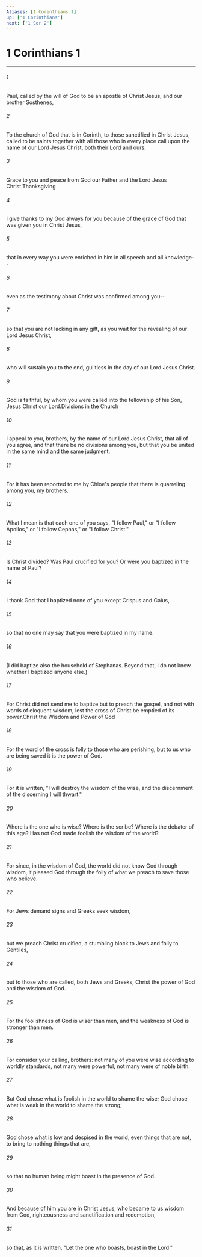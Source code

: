 ```yaml
---
Aliases: [1 Corinthians 1]
up: ['1 Corinthians']
next: ['1 Cor 2']
---
```

# 1 Corinthians 1
***



###### 1 
Paul, called by the will of God to be an apostle of Christ Jesus, and our brother Sosthenes, 

###### 2 
To the church of God that is in Corinth, to those sanctified in Christ Jesus, called to be saints together with all those who in every place call upon the name of our Lord Jesus Christ, both their Lord and ours: 

###### 3 
Grace to you and peace from God our Father and the Lord Jesus Christ.Thanksgiving 

###### 4 
I give thanks to my God always for you because of the grace of God that was given you in Christ Jesus, 

###### 5 
that in every way you were enriched in him in all speech and all knowledge-- 

###### 6 
even as the testimony about Christ was confirmed among you-- 

###### 7 
so that you are not lacking in any gift, as you wait for the revealing of our Lord Jesus Christ, 

###### 8 
who will sustain you to the end, guiltless in the day of our Lord Jesus Christ. 

###### 9 
God is faithful, by whom you were called into the fellowship of his Son, Jesus Christ our Lord.Divisions in the Church 

###### 10 
I appeal to you, brothers, by the name of our Lord Jesus Christ, that all of you agree, and that there be no divisions among you, but that you be united in the same mind and the same judgment. 

###### 11 
For it has been reported to me by Chloe's people that there is quarreling among you, my brothers. 

###### 12 
What I mean is that each one of you says, "I follow Paul," or "I follow Apollos," or "I follow Cephas," or "I follow Christ." 

###### 13 
Is Christ divided? Was Paul crucified for you? Or were you baptized in the name of Paul? 

###### 14 
I thank God that I baptized none of you except Crispus and Gaius, 

###### 15 
so that no one may say that you were baptized in my name. 

###### 16 
(I did baptize also the household of Stephanas. Beyond that, I do not know whether I baptized anyone else.) 

###### 17 
For Christ did not send me to baptize but to preach the gospel, and not with words of eloquent wisdom, lest the cross of Christ be emptied of its power.Christ the Wisdom and Power of God 

###### 18 
For the word of the cross is folly to those who are perishing, but to us who are being saved it is the power of God. 

###### 19 
For it is written, "I will destroy the wisdom of the wise, and the discernment of the discerning I will thwart." 

###### 20 
Where is the one who is wise? Where is the scribe? Where is the debater of this age? Has not God made foolish the wisdom of the world? 

###### 21 
For since, in the wisdom of God, the world did not know God through wisdom, it pleased God through the folly of what we preach to save those who believe. 

###### 22 
For Jews demand signs and Greeks seek wisdom, 

###### 23 
but we preach Christ crucified, a stumbling block to Jews and folly to Gentiles, 

###### 24 
but to those who are called, both Jews and Greeks, Christ the power of God and the wisdom of God. 

###### 25 
For the foolishness of God is wiser than men, and the weakness of God is stronger than men. 

###### 26 
For consider your calling, brothers: not many of you were wise according to worldly standards, not many were powerful, not many were of noble birth. 

###### 27 
But God chose what is foolish in the world to shame the wise; God chose what is weak in the world to shame the strong; 

###### 28 
God chose what is low and despised in the world, even things that are not, to bring to nothing things that are, 

###### 29 
so that no human being might boast in the presence of God. 

###### 30 
And because of him you are in Christ Jesus, who became to us wisdom from God, righteousness and sanctification and redemption, 

###### 31 
so that, as it is written, "Let the one who boasts, boast in the Lord."
